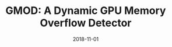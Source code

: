 ---
title: "GMOD: A Dynamic GPU Memory Overflow Detector"
collection: publications
date: 2018-11-01
venue: '27th International Conference on Parallel Architectures and Compilation Techniques (<b>PACT&apos;18</b>)'
paperurl: 'http://dibang2008.github.io/files/gmod2018.pdf'
authors: '<u>Bang Di</u>, Jianhua Sun, Dong Li, and Hao Chen'
---